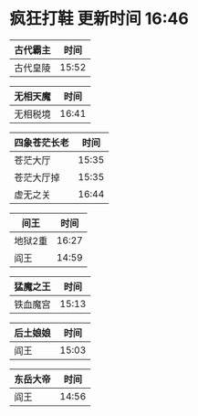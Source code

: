 # 疯狂打鞋 更新时间 16:46

| 古代霸主   | 时间    |
|--------|-------|
| 古代皇陵 | 15:52 |

| 无相天魔   | 时间    |
|--------|-------|
| 无相税境 | 16:41 |

| 四象苍茫长老   | 时间    |
|--------|-------|
| 苍茫大厅 | 15:35 |
| 苍茫大厅掉 | 15:35 |
| 虚无之关 | 16:44 |

| 间王   | 时间    |
|--------|-------|
| 地狱2重 | 16:27 |
| 阎王 | 14:59 |

| 猛魔之王   | 时间    |
|--------|-------|
| 铁血魔宫 | 15:13 |

| 后土娘娘   | 时间    |
|--------|-------|
| 阎王 | 15:03 |

| 东岳大帝   | 时间    |
|--------|-------|
| 阎王 | 14:56 |